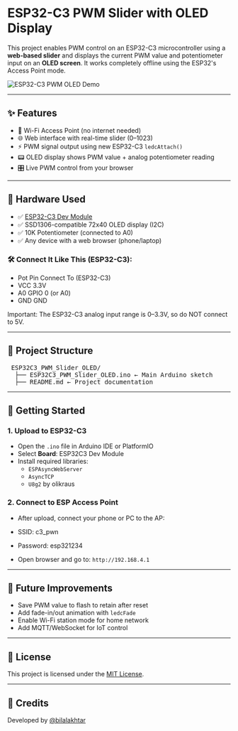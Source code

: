 # ESP32-C3 PWM Slider with OLED Display

This project enables PWM control on an ESP32-C3 microcontroller using a **web-based slider** and displays the current PWM value and potentiometer input on an **OLED screen**. It works completely offline using the ESP32's Access Point mode.

![ESP32-C3 PWM OLED Demo](https://user-images.githubusercontent.com/your-image-placeholder.png)

---

## ✨ Features

- 📶 Wi-Fi Access Point (no internet needed)
- 🌐 Web interface with real-time slider (0–1023)
- ⚡ PWM signal output using new ESP32-C3 `ledcAttach()`
- 📟 OLED display shows PWM value + analog potentiometer reading
- 🎛️ Live PWM control from your browser

---

## 🔧 Hardware Used

- ✅ [ESP32-C3 Dev Module](https://www.espressif.com/en/products/socs/esp32-c3)
- ✅ SSD1306-compatible 72x40 OLED display (I2C)
- ✅ 10K Potentiometer (connected to A0)
- ✅ Any device with a web browser (phone/laptop)

### 🛠️ Connect It Like This (ESP32-C3):
- Pot   Pin	Connect To (ESP32-C3)
- VCC	  3.3V
- A0	  GPIO 0 (or A0)
- GND	  GND

Important: The ESP32-C3 analog input range is 0–3.3V, so do NOT connect to 5V.


---

## 📁 Project Structure

<pre> ESP32C3_PWM_Slider_OLED/
  ├── ESP32C3_PWM_Slider_OLED.ino ← Main Arduino sketch
  ├── README.md ← Project documentation 
</pre>

---

## 🚀 Getting Started

### 1. Upload to ESP32-C3

- Open the `.ino` file in Arduino IDE or PlatformIO
- Select **Board**: ESP32C3 Dev Module
- Install required libraries:
  - `ESPAsyncWebServer`
  - `AsyncTCP`
  - `U8g2` by olikraus

### 2. Connect to ESP Access Point

- After upload, connect your phone or PC to the AP:
- SSID: c3_pwn
- Password: esp321234

- Open browser and go to: `http://192.168.4.1`


---

## 🧠 Future Improvements

- Save PWM value to flash to retain after reset
- Add fade-in/out animation with `ledcFade`
- Enable Wi-Fi station mode for home network
- Add MQTT/WebSocket for IoT control

---

## 📜 License

This project is licensed under the [MIT License](LICENSE).

---

## 🙌 Credits

Developed by [@bilalakhtar](https://github.com/bilalakhtar)
